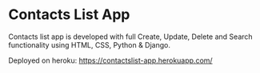 # Contacts List App

Contacts list app is developed with full Create, Update, Delete and Search functionality using HTML, CSS, Python & Django.

Deployed on heroku: https://contactslist-app.herokuapp.com/
